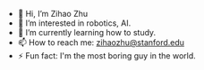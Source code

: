 - 👋 Hi, I’m Zihao Zhu
- 👀 I’m interested in robotics, AI.
- 🌱 I’m currently learning how to study.
- 📫 How to reach me: zihaozhu@stanford.edu
- ⚡ Fun fact: I'm the most boring guy in the world.

<!---
ultramanzzh/ultramanzzh is a ✨ special ✨ repository because its `README.md` (this file) appears on your GitHub profile.
You can click the Preview link to take a look at your changes.
--->
